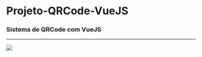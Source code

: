 # Projeto-QRCode-VueJS
### Sistema de QRCode com VueJS
<hr>
<img src="https://user-images.githubusercontent.com/16143879/55843440-a5bff000-5b0e-11e9-9290-584e7156a852.jpg">
